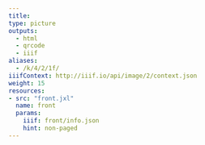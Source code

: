 ```yaml
---
title:
type: picture
outputs:
  - html
  - qrcode
  - iiif
aliases:
  - /k/4/2/1f/
iiifContext: http://iiif.io/api/image/2/context.json
weight: 15
resources:
- src: "front.jxl"
  name: front
  params:
    iiif: front/info.json
    hint: non-paged
---
```

